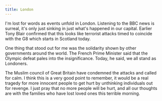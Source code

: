```yaml
---
title: London
---
```

I'm lost for words as events unfold in London. Listening to the BBC news is surreal, it's only just sinking in just what's happened in our capital. Earlier Tony Blair confirmed that this looks like terrorist attacks timed to coincide with the G8 which starts in Scotland today. 

One thing that stood out for me was the solidarity shown by other governments around the world. The French Prime Minister said that the Olympic defeat pales into the insignificance. Today, he said, we all stand as Londoners. 

The Muslim council of Great Britain have condemned the attacks and called for calm. I think this is a very good point to remember, it would be a real tragedy for more innocent people to get hurt by unthinking individuals out for revenge. I just pray that no more people will be hurt, and all our thoughts are with the families who have lost loved ones this terrible morning.